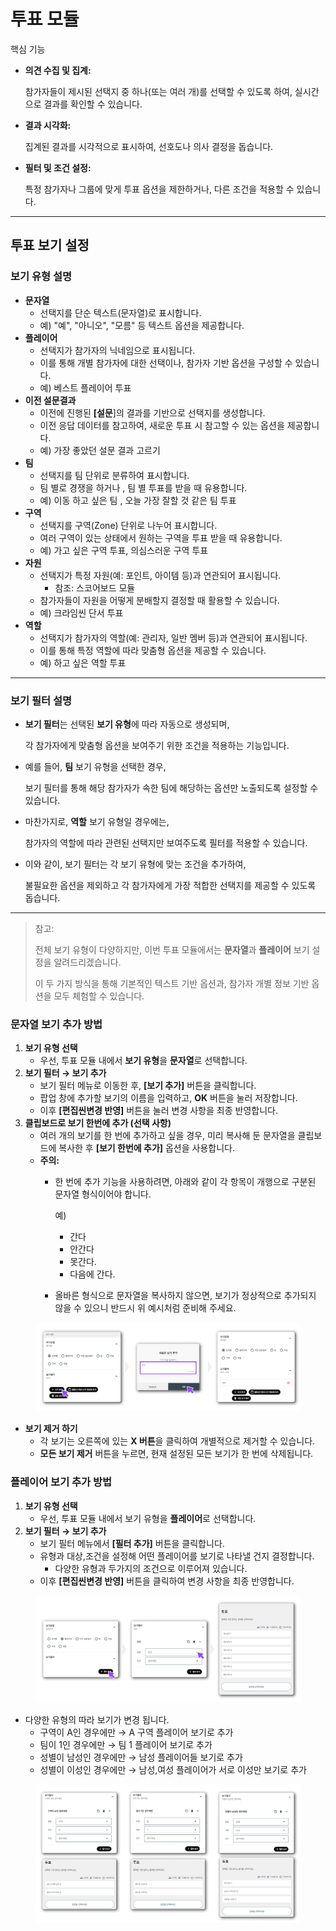 # 투표 모듈

핵심 기능

*   **의견 수집 및 집계:**

    참가자들이 제시된 선택지 중 하나(또는 여러 개)를 선택할 수 있도록 하여, 실시간으로 결과를 확인할 수 있습니다.
*   **결과 시각화:**

    집계된 결과를 시각적으로 표시하여, 선호도나 의사 결정을 돕습니다.
*   **필터 및 조건 설정:**

    특정 참가자나 그룹에 맞게 투표 옵션을 제한하거나, 다른 조건을 적용할 수 있습니다.

***

## 투표 보기 설정

### 보기 유형 설명

* **문자열**
  * 선택지를 단순 텍스트(문자열)로 표시합니다.
  * 예) "예", "아니오", "모름" 등 텍스트 옵션을 제공합니다.
* **플레이어**
  * 선택지가 참가자의 닉네임으로 표시됩니다.
  * 이를 통해 개별 참가자에 대한 선택이나, 참가자 기반 옵션을 구성할 수 있습니다.
  * 예) 베스트 플레이어 투표
* **이전 설문결과**
  * 이전에 진행된 **\[설문**]의 결과를 기반으로 선택지를 생성합니다.
  * 이전 응답 데이터를 참고하여, 새로운 투표 시 참고할 수 있는 옵션을 제공합니다.
  * 예) 가장 좋았던 설문 결과 고르기
* **팀**
  * 선택지를 팀 단위로 분류하여 표시합니다.
  * 팀 별로 경쟁을 하거나 , 팀 별 투표를 받을 때 유용합니다.
  * 예) 이동 하고 싶은 팀 , 오늘 가장 잘할 것 같은 팀 투표
* **구역**
  * 선택지를 구역(Zone) 단위로 나누어 표시합니다.
  * 여러 구역이 있는 상태에서 원하는 구역을 투표 받을 때 유용합니다.
  * 예) 가고 싶은 구역 투표, 의심스러운 구역 투표
* **자원**
  * 선택지가 특정 자원(예: 포인트, 아이템 등)과 연관되어 표시됩니다.
    * 참조: 스코어보드 모듈
  * 참가자들이 자원을 어떻게 분배할지 결정할 때 활용할 수 있습니다.
  * 예) 크라임씬 단서 투표
* **역할**
  * 선택지가 참가자의 역할(예: 관리자, 일반 멤버 등)과 연관되어 표시됩니다.
  * 이를 통해 특정 역할에 따라 맞춤형 옵션을 제공할 수 있습니다.
  * 예) 하고 싶은 역할 투표

***

### 보기 필터 설명

*   **보기 필터**는 선택된 **보기 유형**에 따라 자동으로 생성되며,

    각 참가자에게 맞춤형 옵션을 보여주기 위한 조건을 적용하는 기능입니다.
*   예를 들어, **팀** 보기 유형을 선택한 경우,

    보기 필터를 통해 해당 참가자가 속한 팀에 해당하는 옵션만 노출되도록 설정할 수 있습니다.
*   마찬가지로, **역할** 보기 유형일 경우에는,

    참가자의 역할에 따라 관련된 선택지만 보여주도록 필터를 적용할 수 있습니다.
*   이와 같이, 보기 필터는 각 보기 유형에 맞는 조건을 추가하여,

    불필요한 옵션을 제외하고 각 참가자에게 가장 적합한 선택지를 제공할 수 있도록 돕습니다.

***

> 참고:
>
> 전체 보기 유형이 다양하지만, 이번 투표 모듈에서는 **문자열**과 **플레이어** 보기 설정을 알려드리겠습니다.
>
> 이 두 가지 방식을 통해 기본적인 텍스트 기반 옵션과, 참가자 개별 정보 기반 옵션을 모두 체험할 수 있습니다.

### 문자열 보기 추가 방법

1. **보기 유형 선택**
   * 우선, 투표 모듈 내에서 **보기 유형**을 **문자열**로 선택합니다.
2. **보기 필터 → 보기 추가**
   * 보기 필터 메뉴로 이동한 후, **\[보기 추가]** 버튼을 클릭합니다.
   * 팝업 창에 추가할 보기의 이름을 입력하고, **OK** 버튼을 눌러 저장합니다.
   * 이후 **\[편집씬변경 반영]** 버튼을 눌러 변경 사항을 최종 반영합니다.
3. **클립보드로 보기 한번에 추가 (선택 사항)**
   * 여러 개의 보기를 한 번에 추가하고 싶을 경우, 미리 복사해 둔 문자열을 클립보드에 복사한 후 **\[보기 한번에 추가]** 옵션을 사용합니다.
   * **주의:**
     *   한 번에 추가 기능을 사용하려면, 아래와 같이 각 항목이 개행으로 구분된 문자열 형식이어야 합니다.

         예)

         * 간다
         * 안간다
         * 못간다.
         * 다음에 간다.
     * 올바른 형식으로 문자열을 복사하지 않으면, 보기가 정상적으로 추가되지 않을 수 있으니 반드시 위 예시처럼 준비해 주세요.



<figure><img src="../.gitbook/assets/투표 1.jpg" alt=""><figcaption></figcaption></figure>

* **보기 제거 하기**
  * 각 보기는 오른쪽에 있는 **X 버튼**을 클릭하여 개별적으로 제거할 수 있습니다.
  * **모든 보기 제거** 버튼을 누르면, 현재 설정된 모든 보기가 한 번에 삭제됩니다.

### 플레이어 보기 추가 방법

1. **보기 유형 선택**
   * 우선, 투표 모듈 내에서 보기 유형을 **플레이어**로 선택합니다.
2. **보기 필터 → 보기 추가**
   * 보기 필터 메뉴에서 **\[필터 추가]** 버튼을 클릭합니다.
   * 유형과 대상,조건을 설정해 어떤 플레이어를 보기로 나타낼 건지 결정합니다.
     * 다양한 유형과 두가지의 조건으로 이루어져 있습니다.
   * 이후 **\[편집씬변경 반영]** 버튼을 클릭하여 변경 사항을 최종 반영합니다.



<figure><img src="../.gitbook/assets/투표 2 (1).png" alt=""><figcaption></figcaption></figure>



* 다양한 유형의 따라 보기가 변경 됩니다.
  * 구역이 A인 경우에만 → A 구역 플레이어 보기로 추가
  * 팀이 1인 경우에만 → 팀 1 플레이어 보기로 추가
  * 성별이 남성인 경우에만 → 남성 플레이어들 보기로 추가
  * 성별이 이성인 경우에만 → 남성,여성 플레이어가 서로 이성만 보기로 추가



<figure><img src="../.gitbook/assets/투표 3 (1).png" alt=""><figcaption></figcaption></figure>









